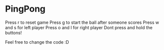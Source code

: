 # PingPong

Press r to reset game 
Press g to start the ball after someone scores
Press w and s for left player
Press o and l for right player
Dont press and hold the buttons!

Feel free to change the code :D 
